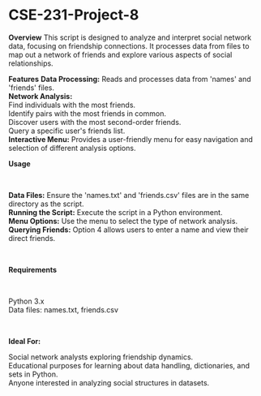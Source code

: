 # CSE-231-Project-8

**Overview**
This script is designed to analyze and interpret social network data, focusing on friendship connections. It processes data from files to map out a network of friends and explore various aspects of social relationships.
<br>

**Features**
**Data Processing:** Reads and processes data from 'names' and 'friends' files.
<br>
**Network Analysis:**
<br>
    Find individuals with the most friends. 
    <br>
    Identify pairs with the most friends in common.
    <br>
    Discover users with the most second-order friends.
    <br>
    Query a specific user's friends list. 
    <br>
**Interactive Menu:** Provides a user-friendly menu for easy navigation and selection of different analysis options.
<br>

**Usage**

<br>

**Data Files:** Ensure the 'names.txt' and 'friends.csv' files are in the same directory as the script.
<br>
**Running the Script:** Execute the script in a Python environment.
<br>
**Menu Options:** Use the menu to select the type of network analysis.
<br>
**Querying Friends:** Option 4 allows users to enter a name and view their direct friends.

<br> 

**Requirements**

<br>

Python 3.x
<br>
Data files: names.txt, friends.csv

<br>
    
**Ideal For:**
<br>

Social network analysts exploring friendship dynamics.
<br>
Educational purposes for learning about data handling, dictionaries, and sets in Python.
<br>
Anyone interested in analyzing social structures in datasets.
